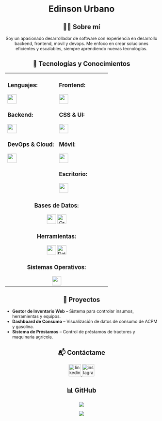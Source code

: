 <!-- Título principal -->
<h1 align="center">Edinson Urbano</h1>

<!-- Subtítulo sobre mí -->
<h2 align="center">👨‍💻 Sobre mí</h2>
<p align="center">
  Soy un apasionado desarrollador de software con experiencia en desarrollo
  backend, frontend, móvil y devops. Me enfoco en crear soluciones eficientes
  y escalables, siempre aprendiendo nuevas tecnologías.
</p>

<!-- Subtítulo de Tecnologías y Conocimientos -->


<h2 align="center" >🚀 Tecnologías y Conocimientos</h2>

<table valign="top" width="100%">
  <tr>
    <td valign="top" width="50%">
      <h3>Lenguajes:</h3>
      <img src="https://skillicons.dev/icons?i=py,js,php,swift,kotlin" height="30" /><br/>
      <h3>Backend:</h3>
      <img src="https://skillicons.dev/icons?i=nodejs,express,nestjs,fastapi,flask,django,laravel,adonis,ktor,postman" height="30" /><br/>
      <h3>DevOps & Cloud:</h3>
      <img src="https://skillicons.dev/icons?i=aws,azure,gcp,docker,jenkins,githubactions,gitlab,heroku,vercel,netlify,cloudflare" height="30" /><br/>
    </td>
    <td valign="top" width="50%">
      <h3>Frontend:</h3>
      <img src="https://skillicons.dev/icons?i=react,vue,angular,nextjs" height="30" /><br/>
      <h3>CSS & UI:</h3>
      <img src="https://skillicons.dev/icons?i=html,css,tailwind,bootstrap,materialui,emotion,styledcomponents,windicss,figma,xd" height="30" /><br/>
      <h3>Móvil:</h3>
      <img src="https://skillicons.dev/icons?i=flutter,androidstudio,react" height="30" /><br/>
      <h3>Escritorio:</h3>
      <img src="https://skillicons.dev/icons?i=electron,tauri,qt,gtk" height="30" /><br/>
    </td>
  </tr>

  <tr>
    <td colspan="2" align="center">
      <h3>Bases de Datos:</h3>
      <img src="https://skillicons.dev/icons?i=postgres,mongodb,mysql,sqlite,dynamodb" height="30" />
      <img src="https://cdn.jsdelivr.net/gh/devicons/devicon/icons/oracle/oracle-original.svg" alt="Oracle" height="30" /><br/>
      <h3>Herramientas:</h3>
      <img src="https://skillicons.dev/icons?i=git,github,vscode,pycharm" height="30" />
      <img src="https://resources.jetbrains.com/storage/products/company/brand/logos/DataGrip_icon.svg" alt="DataGrip" height="30" /><br/>
      <h3>Sistemas Operativos:</h3>
      <img src="https://skillicons.dev/icons?i=linux,windows,kali" height="30" />
    </td>
  </tr>
</table>







<!-- Subtítulo de Proyectos -->
<h2 align="center">📂 Proyectos</h2>
<ul>
  <li><strong>Gestor de Inventario Web</strong> – Sistema para controlar insumos, herramientas y equipos.</li>
  <li><strong>Dashboard de Consumo</strong> – Visualización de datos de consumo de ACPM y gasolina.</li>
  <li><strong>Sistema de Préstamos</strong> – Control de préstamos de tractores y maquinaria agrícola.</li>
</ul>

<!-- Subtítulo de Contacto -->
<h2 align="center">📬 Contáctame</h2>
<p align="center">
  <a href="https://www.linkedin.com/in/edinsondevurn/" target="_blank">
    <img src="https://user-images.githubusercontent.com/88904952/234979284-68c11d7f-1acc-4f0c-ac78-044e1037d7b0.png" alt="linkedin" width="40" height="40" />
  </a>
  <a href="https://www.instagram.com/edinson_urbano_/" target="_blank">
    <img src="https://user-images.githubusercontent.com/88904952/234981169-2dd1e58f-4b7e-468c-8213-034ba62156c3.png" alt="instagram" width="40" height="40" />
  </a>
</p>

<!-- GitHub Visit Count -->
<h2 align="center">📊 GitHub</h2>
<p align="center">
  <a href="https://github.com/edinsondevurn" target="_blank">
    <img src="https://visitcount.itsvg.in/api?id=edinsondevurn&icon=3&color=6" />
  </a>
</p>

<!-- Divider -->
<p align="center">
  <img src="https://user-images.githubusercontent.com/73097560/115834477-dbab4500-a447-11eb-908a-139a6edaec5c.gif" />
</p>
